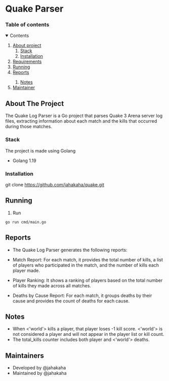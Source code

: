 # Quake Parser


### Table of contents
<details open="open">
  <summary>Contents</summary>
  <ol>
    <li>
      <a href="#about-the-project">About project</a>
      <ol>
        <li><a href="#stack">Stack</a></li>
        <li><a href="#stack">Installation</a></li>
      </ol>
    </li>
    <li><a href="#requirements">Requirements</a></li>
    <li><a href="#running">Running</a></li>
    <li><a href="#reports">Reports</a></li>
    <ol>
        <li><a href="#notes">Notes</a></li>
    </ol>
    <li><a href="#maintainers">Maintainer</a></li>
  </ol>
</details>

## About The Project
 The Quake Log Parser is a Go project that parses Quake 3 Arena server log files, extracting information about each match and the kills that occurred during those matches.
### Stack
The project is made using Golang 
- Golang 1.19
### Installation
git clone https://github.com/jahakaha/quake.git 

## Running
1. Run
```
go run cmd/main.go
```

## Reports
* The Quake Log Parser generates the following reports:

*  Match Report: For each match, it provides the total number of kills, a list of players who participated in the match, and the number of kills each player made.

*  Player Ranking: It shows a ranking of players based on the total number of kills they made across all matches.

*  Deaths by Cause Report: For each match, it groups deaths by their cause and provides the count of deaths for each cause.

## Notes
*  When <'world'> kills a player, that player loses -1 kill score. <'world'> is not considered a player and will not appear in the player list or kill count.
*  The total_kills counter includes both player and <'world'> deaths.

## Maintainers
- Developed by @jahakaha
- Maintained by @jahakaha